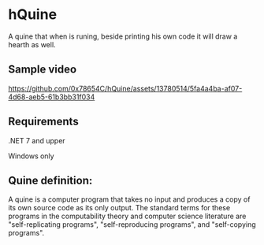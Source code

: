 # hQuine

A quine that when is runing, beside printing his own code it will draw a hearth as well.


## Sample video

https://github.com/0x78654C/hQuine/assets/13780514/5fa4a4ba-af07-4d68-aeb5-61b3bb31f034

## Requirements
.NET 7 and upper

Windows only

## Quine definition:

 A quine is a computer program that takes no input and produces a copy of its own source code as its only output.
 The standard terms for these programs in the computability theory and computer science literature are "self-replicating programs", "self-reproducing programs", and "self-copying programs".

